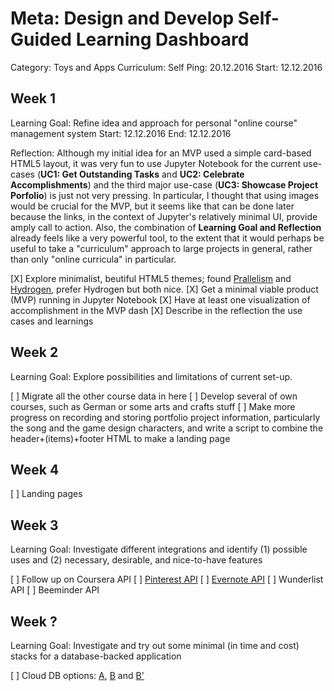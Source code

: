 # Meta: Design and Develop Self-Guided Learning Dashboard

Category: Toys and Apps
Curriculum: Self
Ping: 20.12.2016
Start: 12.12.2016

## Week 1

Learning Goal: Refine idea and approach for personal "online course" management system
Start: 12.12.2016
End: 12.12.2016

Reflection: Although my initial idea for an MVP used a simple card-based HTML5 layout, it was very fun to use Jupyter Notebook for the current use-cases (**UC1: Get Outstanding Tasks** and **UC2: Celebrate Accomplishments**) and the third major use-case (**UC3: Showcase Project Porfolio**) is just not very pressing. In particular, I thought that using images would be crucial for the MVP, but it seems like that can be done later because the links, in the context of Jupyter's relatively minimal UI, provide amply call to action. Also, the combination of **Learning Goal and Reflection** already feels like a very powerful tool, to the extent that it would perhaps be useful to take a "curriculum" approach to large projects in general, rather than only "online curricula" in particular.

[X] Explore minimalist, beutiful HTML5 themes; found [Prallelism](https://html5up.net/parallelism) and [Hydrogen](https://freehtml5.co/demos/hydrogen/), prefer Hydrogen but both nice.
[X] Get a minimal viable product (MVP) running in Jupyter Notebook
[X] Have at least one visualization of accomplishment in the MVP dash
[X] Describe in the reflection the use cases and learnings

## Week 2

Learning Goal: Explore possibilities and limitations of current set-up.

[ ] Migrate all the other course data in here
[ ] Develop several of own courses, such as German or some arts and crafts stuff
[ ] Make more progress on recording and storing portfolio project  information, particularly the song and the game design characters, and write a script to combine the header+(items)+footer HTML to make a landing page

## Week 4

[ ] Landing pages

## Week 3

Learning Goal: Investigate different integrations and identify (1) possible uses and (2) necessary, desirable, and nice-to-have features

[ ] Follow up on Coursera API
[ ] [Pinterest API](https://developers.pinterest.com/apps/4872901797745801441/)
[ ] [Evernote API](https://dev.evernote.com/doc/)
[ ] Wunderlist API
[ ] Beeminder API

## Week ?

Learning Goal: Investigate and try out some minimal (in time and cost) stacks for a database-backed application

[ ] Cloud DB options: [A](http://www.htmlgoodies.com/html5/client/activity-so-you-want-to-build-and-deploy-a-web-app-to-the-cloud-at-low-to-no-cost.html#fbid=Bm_bDZAh1yL), [B](http://rdbhost.blogspot.de/2011/05/host-your-database-backed-site-on.html) and [B'](https://www.rdbhost.com/github_hosting.html)
